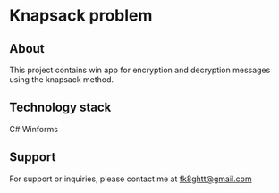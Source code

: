 # Knapsack problem

## About
This project contains win app for encryption and decryption messages using the knapsack method.

## Technology stack
C# Winforms

## Support
For support or inquiries, please contact me at fk8ghtt@gmail.com

